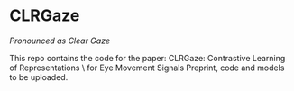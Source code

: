 # CLRGaze
*Pronounced as Clear Gaze*

This repo contains the code for the paper: CLRGaze: Contrastive Learning of Representations \\ for Eye Movement Signals
Preprint, code and models to be uploaded.
